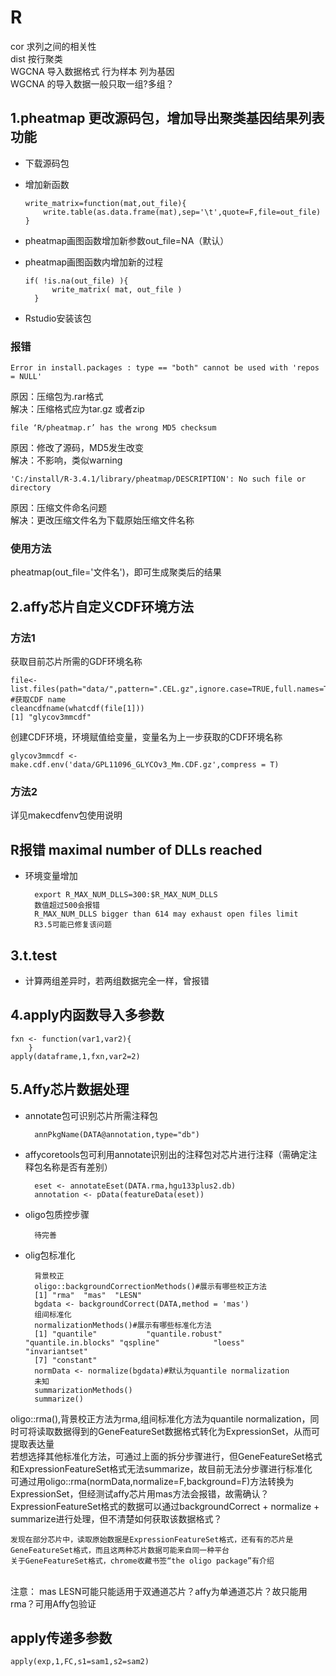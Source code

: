 # R
cor 求列之间的相关性
<br>dist 按行聚类
<br>WGCNA 导入数据格式 行为样本 列为基因
<br>WGCNA 的导入数据一般只取一组?多组？ 
## 1.pheatmap 更改源码包，增加导出聚类基因结果列表功能
* 下载源码包
* 增加新函数

      write_matrix=function(mat,out_file){
	      write.table(as.data.frame(mat),sep='\t',quote=F,file=out_file)
      }
* pheatmap画图函数增加新参数out_file=NA（默认）
* pheatmap画图函数内增加新的过程

      if( !is.na(out_file) ){
		    write_matrix( mat, out_file )
	    }

* Rstudio安装该包
### 报错

    Error in install.packages : type == "both" cannot be used with 'repos = NULL'
原因：压缩包为.rar格式
<br>解决：压缩格式应为tar.gz 或者zip

    file ‘R/pheatmap.r’ has the wrong MD5 checksum
原因：修改了源码，MD5发生改变
<br>解决：不影响，类似warning

	'C:/install/R-3.4.1/library/pheatmap/DESCRIPTION': No such file or directory
原因：压缩文件命名问题
<br>解决：更改压缩文件名为下载原始压缩文件名称
### 使用方法
pheatmap(out_file='文件名')，即可生成聚类后的结果

## 2.affy芯片自定义CDF环境方法
### 方法1 
获取目前芯片所需的GDF环境名称

	file<-list.files(path="data/",pattern=".CEL.gz",ignore.case=TRUE,full.names=TRUE)
	#获取CDF name
	cleancdfname(whatcdf(file[1]))
	[1] "glycov3mmcdf"
创建CDF环境，环境赋值给变量，变量名为上一步获取的CDF环境名称

	glycov3mmcdf <- make.cdf.env('data/GPL11096_GLYCOv3_Mm.CDF.gz',compress = T)

### 方法2
详见makecdfenv包使用说明

## R报错 maximal number of DLLs reached
* 环境变量增加

		export R_MAX_NUM_DLLS=300:$R_MAX_NUM_DLLS
		数值超过500会报错
		R_MAX_NUM_DLLS bigger than 614 may exhaust open files limit
		R3.5可能已修复该问题
		
## 3.t.test
* 计算两组差异时，若两组数据完全一样，曾报错
## 4.apply内函数导入多参数

	fxn <- function(var1,var2){
		}
	apply(dataframe,1,fxn,var2=2)

## 5.Affy芯片数据处理
* annotate包可识别芯片所需注释包

		annPkgName(DATA@annotation,type="db")
* affycoretools包可利用annotate识别出的注释包对芯片进行注释（需确定注释包名称是否有差别）

		eset <- annotateEset(DATA.rma,hgu133plus2.db)
		annotation <- pData(featureData(eset))
* oligo包质控步骤

		待完善
* olig包标准化

		背景校正
		oligo::backgroundCorrectionMethods()#展示有哪些校正方法
		[1] "rma"  "mas"  "LESN"
		bgdata <- backgroundCorrect(DATA,method = 'mas')
		组间标准化
		normalizationMethods()#展示有哪些标准化方法
		[1] "quantile"           "quantile.robust"    "quantile.in.blocks" "qspline"            "loess"              "invariantset"      
		[7] "constant"  
		normData <- normalize(bgdata)#默认为quantile normalization
		未知
		summarizationMethods()
		summarize()
oligo::rma(),背景校正方法为rma,组间标准化方法为quantile normalization，同时可将读取数据得到的GeneFeatureSet数据格式转化为ExpressionSet，从而可提取表达量
<br>若想选择其他标准化方法，可通过上面的拆分步骤进行，但GeneFeatureSet格式和ExpressionFeatureSet格式无法summarize，故目前无法分步骤进行标准化
<br>可通过用oligo::rma(normData,normalize=F,background=F)方法转换为ExpressionSet，但经测试affy芯片用mas方法会报错，故需确认？
<br>ExpressionFeatureSet格式的数据可以通过backgroundCorrect + normalize + summarize进行处理，但不清楚如何获取该数据格式？

	发现在部分芯片中，读取原始数据是ExpressionFeatureSet格式，还有有的芯片是GeneFeatureSet格式，而且这两种芯片数据可能来自同一种平台
	关于GeneFeatureSet格式，chrome收藏书签“the oligo package”有介绍
<br>注意： mas LESN可能只能适用于双通道芯片？affy为单通道芯片？故只能用rma？可用Affy包验证

## apply传递多参数

	apply(exp,1,FC,s1=sam1,s2=sam2)











